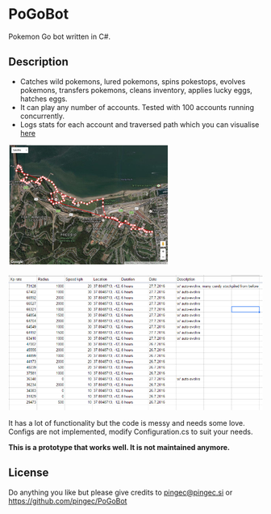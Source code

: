 # PoGoBot

Pokemon Go bot written in C#.

## Description
- Catches wild pokemons, lured pokemons, spins pokestops, evolves pokemons, transfers pokemons, cleans inventory, applies lucky eggs, hatches eggs.
- It can play any number of accounts. Tested with 100 accounts running concurrently.
- Logs stats for each account and traversed path which you can visualise [here](http://codepen.io/pingec/full/XKqvxp/)

[![Traversed path](https://raw.githubusercontent.com/pingec/PoGoBot/master/images/PokemonRoute_320.png)](https://raw.githubusercontent.com/pingec/PoGoBot/master/images/PokemonRoute.png)

![Traversed path](https://raw.githubusercontent.com/pingec/PoGoBot/master/images/xprates.png)

It has a lot of functionality but the code is messy and needs some love. Configs are not implemented, modify Configuration.cs to suit your needs.

**This is a prototype that works well. It is not maintained anymore.**

## License
Do anything you like but please give credits to pingec@pingec.si or https://github.com/pingec/PoGoBot